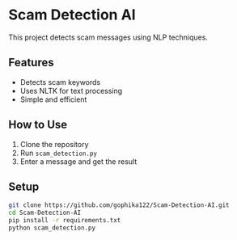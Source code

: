 # Scam Detection AI  
This project detects scam messages using NLP techniques.



## Features  
- Detects scam keywords  
- Uses NLTK for text processing  
- Simple and efficient  

## How to Use  
1. Clone the repository  
2. Run `scam_detection.py`  
3. Enter a message and get the result  

## Setup  
```bash
git clone https://github.com/gophika122/Scam-Detection-AI.git
cd Scam-Detection-AI
pip install -r requirements.txt
python scam_detection.py

